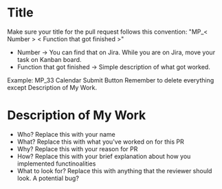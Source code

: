 # Title
Make sure your title for the pull request follows this convention:
"MP_< Number > < Function that got finished >"

- Number -> You can find that on Jira. While you are on Jira, move your task on Kanban board. 
- Function that got finished -> Simple description of what got worked.

Example: MP_33 Calendar Submit Button
Remember to delete everything except Description of My Work.

# Description of My Work 
- Who?  Replace this with your name
- What? Replace this with what you've worked on for this PR
- Why?  Replace this with your reason for PR
- How?  Replace this with your brief explanation about how you implemented functinoalities
- What to look for? Replace this with anything that the reviewer should look. A potential bug?

